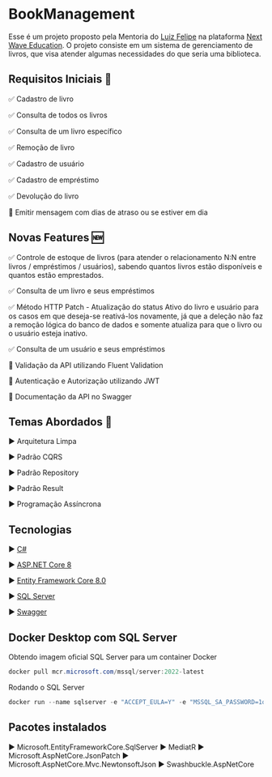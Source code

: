 # BookManagement
Esse é um projeto proposto pela Mentoria do [Luiz Felipe](https://www.linkedin.com/in/luisdeol/) na plataforma [Next Wave Education](https://nextwave.education/).
O projeto consiste em um sistema de gerenciamento de livros, que visa atender algumas necessidades do que seria uma biblioteca.


## Requisitos Iniciais :page_facing_up:
:white_check_mark: Cadastro de livro

:white_check_mark: Consulta de todos os livros

:white_check_mark: Consulta de um livro específico 

:white_check_mark: Remoção de livro

:white_check_mark: Cadastro de usuário

:white_check_mark: Cadastro de empréstimo

:white_check_mark: Devolução do livro

:black_square_button: Emitir mensagem com dias de atraso ou se estiver em dia

## Novas Features :new:
:white_check_mark: Controle de estoque de livros (para atender o relacionamento N:N entre livros / empréstimos / usuários), sabendo quantos livros estão disponíveis e quantos estão emprestados.

:white_check_mark: Consulta de um livro e seus empréstimos

:white_check_mark: Método HTTP Patch - Atualização do status Ativo do livro e usuário para os casos em que deseja-se reativá-los novamente, já que a deleção não faz a remoção lógica do banco de dados e somente atualiza para que o livro ou o usuário esteja inativo.

:white_check_mark: Consulta de um usuário e seus empréstimos

:black_square_button: Validação da API utilizando Fluent Validation

:black_square_button: Autenticação e Autorização utilizando JWT

:black_square_button: Documentação da API no Swagger


## Temas Abordados :pencil:
:arrow_forward: Arquitetura Limpa

:arrow_forward: Padrão CQRS

:arrow_forward: Padrão Repository

:arrow_forward: Padrão Result

:arrow_forward: Programação Assíncrona

## Tecnologias
:arrow_forward: [C#](https://learn.microsoft.com/en-us/dotnet/csharp/)

:arrow_forward: [ASP.NET Core 8](https://learn.microsoft.com/en-us/aspnet/core/?view=aspnetcore-8.0)

:arrow_forward: [Entity Framework Core 8.0](https://learn.microsoft.com/en-us/ef/)

:arrow_forward: [SQL Server](https://www.microsoft.com/en-us/sql-server/sql-server-downloads)

:arrow_forward: [Swagger](https://swagger.io/)


## Docker Desktop com SQL Server
Obtendo imagem oficial SQL Server para um container Docker 

```powershell
docker pull mcr.microsoft.com/mssql/server:2022-latest
```

Rodando o SQL Server
```powershell
docker run --name sqlserver -e "ACCEPT_EULA=Y" -e "MSSQL_SA_PASSWORD=1q2w3e4r@#$" -p 1433:1433 -d mcr.microsoft.com/mssql/server:2022-latest
```

## Pacotes instalados
:arrow_forward: Microsoft.EntityFrameworkCore.SqlServer
:arrow_forward: MediatR
:arrow_forward: Microsoft.AspNetCore.JsonPatch
:arrow_forward: Microsoft.AspNetCore.Mvc.NewtonsoftJson
:arrow_forward: Swashbuckle.AspNetCore
